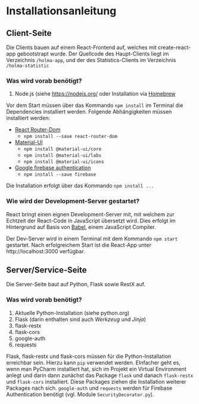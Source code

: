 # Installationsanleitung

## Client-Seite 
Die Clients bauen auf einem React-Frontend auf, welches mit create-react-app gebootstrapt wurde. Der Quellcode des Haupt-Clients liegt im Verzeichnis 
`/holma-app`, und der des Statistics-Clients im Verzeichnis `/holma-statistic`

### Was wird vorab benötigt?
1. Node.js (siehe https://nodejs.org/ oder Installation via [Homebrew](https://brew.sh) 

Vor dem Start müssen über das Kommando `npm install` im Terminal die Dependencies installiert werden. 
Folgende Abhängigkeiten müssen installiert werden:
- [React Router-Dom](https://reacttraining.com/react-router/web/guides/quick-start)
  - `npm install --save react-router-dom`
- [Material-UI](https://material-ui.com)
  - `npm install @material-ui/core`
  - `npm install @material-ui/labs`
  - `npm install @material-ui/icons`
- [Google firebase authentication](https://firebase.google.com/docs/web/setup)
  - `npm install --save firebase`

Die Installation erfolgt über das Kommando `npm install ...`

### Wie wird der Development-Server gestartet?
React bringt einen eignen Development-Server mit, mit welchem zur Echtzeit der React-Code in JavaScript übersetzt wird. Dies erfolgt im Hintergrund auf Basis von [Babel](https://babeljs.io), einem JavaScript Compiler.

Der Dev-Server wird in einem Terminal mit dem Kommando `npm start` gestartet. Nach erfolgreichem Start ist die React-App unter http://localhost:3000 verfügbar.

## Server/Service-Seite
Die Server-Seite baut auf Python, Flask sowie RestX auf.

### Was wird vorab benötigt?
1. Aktuelle Python-Installation (siehe python.org)
2. Flask (darin enthalten sind auch *Werkzeug* und *Jinja*)
3. flask-restx
4. flask-cors 
5. google-auth
6. requests

Flask, flask-restx und flask-cors müssen für die Python-Installation erreichbar sein. 
Hierzu kann ```pip``` verwendet werden. EInfacher geht es, wenn man PyCharm
installiert hat, sich im Projekt ein Virtual Environment anlegt und darin dann
zunächst das Package ```flask``` und danach ```flask-restx``` und ```flask-cors``` 
installiert. Diese Packages ziehen die Installation weiterer Packages nach sich.
```google-auth``` und ```requests``` werden für Firebase Authentication benötigt (vgl.
Module ```SecurityDecorator.py```).

